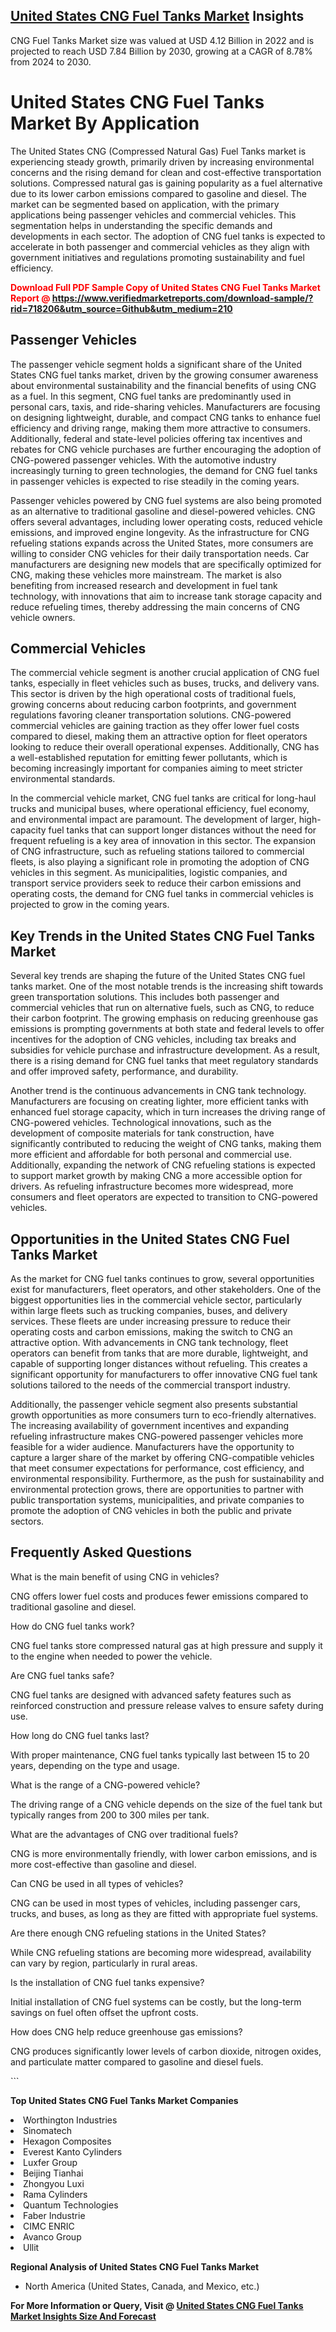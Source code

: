 <h2><a href="https://www.verifiedmarketreports.com/download-sample/?rid=718206&amp;utm_source=Github&amp;utm_medium=210" target="_blank">United States CNG Fuel Tanks Market</a> Insights</h2><p>CNG Fuel Tanks Market size was valued at USD 4.12 Billion in 2022 and is projected to reach USD 7.84 Billion by 2030, growing at a CAGR of 8.78% from 2024 to 2030.</p><p><h1>United States CNG Fuel Tanks Market By Application</h1><p>The United States CNG (Compressed Natural Gas) Fuel Tanks market is experiencing steady growth, primarily driven by increasing environmental concerns and the rising demand for clean and cost-effective transportation solutions. Compressed natural gas is gaining popularity as a fuel alternative due to its lower carbon emissions compared to gasoline and diesel. The market can be segmented based on application, with the primary applications being passenger vehicles and commercial vehicles. This segmentation helps in understanding the specific demands and developments in each sector. The adoption of CNG fuel tanks is expected to accelerate in both passenger and commercial vehicles as they align with government initiatives and regulations promoting sustainability and fuel efficiency. <strong><p><span class=""><span style="color: #ff0000;"><strong>Download Full PDF Sample Copy of United States CNG Fuel Tanks Market Report</strong> @ </span><a href="https://www.verifiedmarketreports.com/download-sample/?rid=718206&amp;utm_source=Github&amp;utm_medium=210" target="_blank">https://www.verifiedmarketreports.com/download-sample/?rid=718206&amp;utm_source=Github&amp;utm_medium=210</a></span></p></strong></p><h2>Passenger Vehicles</h2><p>The passenger vehicle segment holds a significant share of the United States CNG fuel tanks market, driven by the growing consumer awareness about environmental sustainability and the financial benefits of using CNG as a fuel. In this segment, CNG fuel tanks are predominantly used in personal cars, taxis, and ride-sharing vehicles. Manufacturers are focusing on designing lightweight, durable, and compact CNG tanks to enhance fuel efficiency and driving range, making them more attractive to consumers. Additionally, federal and state-level policies offering tax incentives and rebates for CNG vehicle purchases are further encouraging the adoption of CNG-powered passenger vehicles. With the automotive industry increasingly turning to green technologies, the demand for CNG fuel tanks in passenger vehicles is expected to rise steadily in the coming years.</p><p>Passenger vehicles powered by CNG fuel systems are also being promoted as an alternative to traditional gasoline and diesel-powered vehicles. CNG offers several advantages, including lower operating costs, reduced vehicle emissions, and improved engine longevity. As the infrastructure for CNG refueling stations expands across the United States, more consumers are willing to consider CNG vehicles for their daily transportation needs. Car manufacturers are designing new models that are specifically optimized for CNG, making these vehicles more mainstream. The market is also benefiting from increased research and development in fuel tank technology, with innovations that aim to increase tank storage capacity and reduce refueling times, thereby addressing the main concerns of CNG vehicle owners.</p><h2>Commercial Vehicles</h2><p>The commercial vehicle segment is another crucial application of CNG fuel tanks, especially in fleet vehicles such as buses, trucks, and delivery vans. This sector is driven by the high operational costs of traditional fuels, growing concerns about reducing carbon footprints, and government regulations favoring cleaner transportation solutions. CNG-powered commercial vehicles are gaining traction as they offer lower fuel costs compared to diesel, making them an attractive option for fleet operators looking to reduce their overall operational expenses. Additionally, CNG has a well-established reputation for emitting fewer pollutants, which is becoming increasingly important for companies aiming to meet stricter environmental standards.</p><p>In the commercial vehicle market, CNG fuel tanks are critical for long-haul trucks and municipal buses, where operational efficiency, fuel economy, and environmental impact are paramount. The development of larger, high-capacity fuel tanks that can support longer distances without the need for frequent refueling is a key area of innovation in this sector. The expansion of CNG infrastructure, such as refueling stations tailored to commercial fleets, is also playing a significant role in promoting the adoption of CNG vehicles in this segment. As municipalities, logistic companies, and transport service providers seek to reduce their carbon emissions and operating costs, the demand for CNG fuel tanks in commercial vehicles is projected to grow in the coming years.</p><h2>Key Trends in the United States CNG Fuel Tanks Market</h2><p>Several key trends are shaping the future of the United States CNG fuel tanks market. One of the most notable trends is the increasing shift towards green transportation solutions. This includes both passenger and commercial vehicles that run on alternative fuels, such as CNG, to reduce their carbon footprint. The growing emphasis on reducing greenhouse gas emissions is prompting governments at both state and federal levels to offer incentives for the adoption of CNG vehicles, including tax breaks and subsidies for vehicle purchase and infrastructure development. As a result, there is a rising demand for CNG fuel tanks that meet regulatory standards and offer improved safety, performance, and durability.</p><p>Another trend is the continuous advancements in CNG tank technology. Manufacturers are focusing on creating lighter, more efficient tanks with enhanced fuel storage capacity, which in turn increases the driving range of CNG-powered vehicles. Technological innovations, such as the development of composite materials for tank construction, have significantly contributed to reducing the weight of CNG tanks, making them more efficient and affordable for both personal and commercial use. Additionally, expanding the network of CNG refueling stations is expected to support market growth by making CNG a more accessible option for drivers. As refueling infrastructure becomes more widespread, more consumers and fleet operators are expected to transition to CNG-powered vehicles.</p><h2>Opportunities in the United States CNG Fuel Tanks Market</h2><p>As the market for CNG fuel tanks continues to grow, several opportunities exist for manufacturers, fleet operators, and other stakeholders. One of the biggest opportunities lies in the commercial vehicle sector, particularly within large fleets such as trucking companies, buses, and delivery services. These fleets are under increasing pressure to reduce their operating costs and carbon emissions, making the switch to CNG an attractive option. With advancements in CNG tank technology, fleet operators can benefit from tanks that are more durable, lightweight, and capable of supporting longer distances without refueling. This creates a significant opportunity for manufacturers to offer innovative CNG fuel tank solutions tailored to the needs of the commercial transport industry.</p><p>Additionally, the passenger vehicle segment also presents substantial growth opportunities as more consumers turn to eco-friendly alternatives. The increasing availability of government incentives and expanding refueling infrastructure makes CNG-powered passenger vehicles more feasible for a wider audience. Manufacturers have the opportunity to capture a larger share of the market by offering CNG-compatible vehicles that meet consumer expectations for performance, cost efficiency, and environmental responsibility. Furthermore, as the push for sustainability and environmental protection grows, there are opportunities to partner with public transportation systems, municipalities, and private companies to promote the adoption of CNG vehicles in both the public and private sectors.</p><h2>Frequently Asked Questions</h2><p>What is the main benefit of using CNG in vehicles?</p><p>CNG offers lower fuel costs and produces fewer emissions compared to traditional gasoline and diesel.</p><p>How do CNG fuel tanks work?</p><p>CNG fuel tanks store compressed natural gas at high pressure and supply it to the engine when needed to power the vehicle.</p><p>Are CNG fuel tanks safe?</p><p>CNG fuel tanks are designed with advanced safety features such as reinforced construction and pressure release valves to ensure safety during use.</p><p>How long do CNG fuel tanks last?</p><p>With proper maintenance, CNG fuel tanks typically last between 15 to 20 years, depending on the type and usage.</p><p>What is the range of a CNG-powered vehicle?</p><p>The driving range of a CNG vehicle depends on the size of the fuel tank but typically ranges from 200 to 300 miles per tank.</p><p>What are the advantages of CNG over traditional fuels?</p><p>CNG is more environmentally friendly, with lower carbon emissions, and is more cost-effective than gasoline and diesel.</p><p>Can CNG be used in all types of vehicles?</p><p>CNG can be used in most types of vehicles, including passenger cars, trucks, and buses, as long as they are fitted with appropriate fuel systems.</p><p>Are there enough CNG refueling stations in the United States?</p><p>While CNG refueling stations are becoming more widespread, availability can vary by region, particularly in rural areas.</p><p>Is the installation of CNG fuel tanks expensive?</p><p>Initial installation of CNG fuel systems can be costly, but the long-term savings on fuel often offset the upfront costs.</p><p>How does CNG help reduce greenhouse gas emissions?</p><p>CNG produces significantly lower levels of carbon dioxide, nitrogen oxides, and particulate matter compared to gasoline and diesel fuels.</p>```</p><p><strong>Top United States CNG Fuel Tanks Market Companies</strong></p><div data-test-id=""><p><li>Worthington Industries</li><li> Sinomatech</li><li> Hexagon Composites</li><li> Everest Kanto Cylinders</li><li> Luxfer Group</li><li> Beijing Tianhai</li><li> Zhongyou Luxi</li><li> Rama Cylinders</li><li> Quantum Technologies</li><li> Faber Industrie</li><li> CIMC ENRIC</li><li> Avanco Group</li><li> Ullit</li></p><div><strong>Regional Analysis of&nbsp;United States CNG Fuel Tanks Market</strong></div><ul><li dir="ltr"><p dir="ltr">North America&nbsp;(United States, Canada, and Mexico, etc.)</p></li></ul><p><strong>For More Information or Query, Visit @&nbsp;</strong><strong><a href="https://www.verifiedmarketreports.com/product/cng-fuel-tanks-market/?utm_source=Github&amp;utm_medium=210" target="_blank">United States CNG Fuel Tanks Market Insights Size And Forecast</a></strong></p></div>
